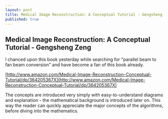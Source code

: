 ```yaml
---
layout: post
title: Medical Image Reconstruction: A Conceptual Tutorial - Gengsheng Zeng
published: true
---
```


## Medical Image Reconstruction: A Conceptual Tutorial - Gengsheng Zeng

I chanced upon this book yesterday while searching for "parallel beam to fan beam conversion" and have become a fan of this book already.

[http://www.amazon.com/Medical-Image-Reconstruction-Conceptual-Tutorial/dp/364205367X](http://www.amazon.com/Medical-Image-Reconstruction-Conceptual-Tutorial/dp/364205367X)

The concepts are introduced very simply with easy-to-understand diagrams and explanation - the mathematical background is introduced later on. This way the reader can quickly appreciate the major concepts of the algorithms, before diving into the mathematics.
